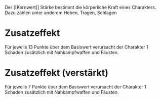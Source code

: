Der [[Kernwert]] Stärke bestimmt die körperliche Kraft eines Charakters. 
Dazu zählen unter anderem Heben, Tragen, Schlagen

# Zusatzeffekt
Für jeweils 13 Punkte über dem Basiswert verursacht der Charakter 1 Schaden zusätzlich mit Nahkampfwaffen und Fäusten.
# Zusatzeffekt (verstärkt)
Für jeweils 7 Punkte über dem Basiswert verursacht der Charakter 1 Schaden zusätzlich mit Nahkampfwaffen und Fäusten.